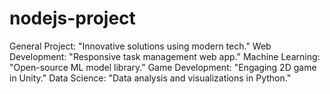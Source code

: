# nodejs-project
General Project: "Innovative solutions using modern tech." Web Development: "Responsive task management web app." Machine Learning: "Open-source ML model library." Game Development: "Engaging 2D game in Unity." Data Science: "Data analysis and visualizations in Python."
